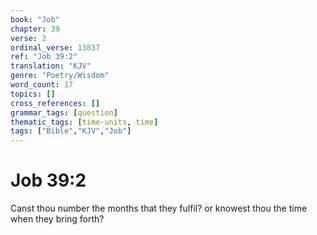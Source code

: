 ```yaml
---
book: "Job"
chapter: 39
verse: 2
ordinal_verse: 13837
ref: "Job 39:2"
translation: "KJV"
genre: "Poetry/Wisdom"
word_count: 17
topics: []
cross_references: []
grammar_tags: [question]
thematic_tags: [time-units, time]
tags: ["Bible","KJV","Job"]
---
```


# Job 39:2

Canst thou number the months that they fulfil? or knowest thou the time when they bring forth?
